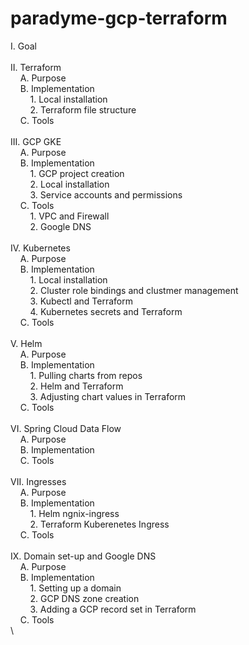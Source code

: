 # paradyme-gcp-terraform

I. Goal\
\
II. Terraform\
&nbsp;&nbsp;&nbsp;&nbsp;A. Purpose\
&nbsp;&nbsp;&nbsp;&nbsp;B. Implementation\
&nbsp;&nbsp;&nbsp;&nbsp;&nbsp;&nbsp;&nbsp;&nbsp;1. Local installation\
&nbsp;&nbsp;&nbsp;&nbsp;&nbsp;&nbsp;&nbsp;&nbsp;2. Terraform file structure\
&nbsp;&nbsp;&nbsp;&nbsp;C. Tools\
\
III. GCP GKE\
&nbsp;&nbsp;&nbsp;&nbsp;A. Purpose\
&nbsp;&nbsp;&nbsp;&nbsp;B. Implementation\
&nbsp;&nbsp;&nbsp;&nbsp;&nbsp;&nbsp;&nbsp;&nbsp;1. GCP project creation\
&nbsp;&nbsp;&nbsp;&nbsp;&nbsp;&nbsp;&nbsp;&nbsp;2. Local installation\
&nbsp;&nbsp;&nbsp;&nbsp;&nbsp;&nbsp;&nbsp;&nbsp;3. Service accounts and permissions\
&nbsp;&nbsp;&nbsp;&nbsp;C. Tools\
&nbsp;&nbsp;&nbsp;&nbsp;&nbsp;&nbsp;&nbsp;&nbsp;1. VPC and Firewall\
&nbsp;&nbsp;&nbsp;&nbsp;&nbsp;&nbsp;&nbsp;&nbsp;2. Google DNS\
\
IV. Kubernetes\
&nbsp;&nbsp;&nbsp;&nbsp;A. Purpose\
&nbsp;&nbsp;&nbsp;&nbsp;B. Implementation\
&nbsp;&nbsp;&nbsp;&nbsp;&nbsp;&nbsp;&nbsp;&nbsp;1. Local installation\
&nbsp;&nbsp;&nbsp;&nbsp;&nbsp;&nbsp;&nbsp;&nbsp;2. Cluster role bindings and clustmer management\
&nbsp;&nbsp;&nbsp;&nbsp;&nbsp;&nbsp;&nbsp;&nbsp;3. Kubectl and Terraform\
&nbsp;&nbsp;&nbsp;&nbsp;&nbsp;&nbsp;&nbsp;&nbsp;4. Kubernetes secrets and Terraform\
&nbsp;&nbsp;&nbsp;&nbsp;C. Tools\
\
V. Helm\
&nbsp;&nbsp;&nbsp;&nbsp;A. Purpose\
&nbsp;&nbsp;&nbsp;&nbsp;B. Implementation\
&nbsp;&nbsp;&nbsp;&nbsp;&nbsp;&nbsp;&nbsp;&nbsp;1. Pulling charts from repos\
&nbsp;&nbsp;&nbsp;&nbsp;&nbsp;&nbsp;&nbsp;&nbsp;2. Helm and Terraform\
&nbsp;&nbsp;&nbsp;&nbsp;&nbsp;&nbsp;&nbsp;&nbsp;3. Adjusting chart values in Terraform\
&nbsp;&nbsp;&nbsp;&nbsp;C. Tools\
\
VI. Spring Cloud Data Flow\
&nbsp;&nbsp;&nbsp;&nbsp;A. Purpose\
&nbsp;&nbsp;&nbsp;&nbsp;B. Implementation\
&nbsp;&nbsp;&nbsp;&nbsp;C. Tools\
\
VII. Ingresses\
&nbsp;&nbsp;&nbsp;&nbsp;A. Purpose\
&nbsp;&nbsp;&nbsp;&nbsp;B. Implementation\
&nbsp;&nbsp;&nbsp;&nbsp;&nbsp;&nbsp;&nbsp;&nbsp;1. Helm ngnix-ingress\
&nbsp;&nbsp;&nbsp;&nbsp;&nbsp;&nbsp;&nbsp;&nbsp;2. Terraform Kuberenetes Ingress\
&nbsp;&nbsp;&nbsp;&nbsp;C. Tools\
\
IX. Domain set-up and Google DNS\
&nbsp;&nbsp;&nbsp;&nbsp;A. Purpose\
&nbsp;&nbsp;&nbsp;&nbsp;B. Implementation\
&nbsp;&nbsp;&nbsp;&nbsp;&nbsp;&nbsp;&nbsp;&nbsp;1. Setting up a domain\
&nbsp;&nbsp;&nbsp;&nbsp;&nbsp;&nbsp;&nbsp;&nbsp;2. GCP DNS zone creation\
&nbsp;&nbsp;&nbsp;&nbsp;&nbsp;&nbsp;&nbsp;&nbsp;3. Adding a GCP record set in Terraform\
&nbsp;&nbsp;&nbsp;&nbsp;C. Tools\
\
